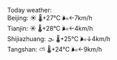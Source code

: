 Today weather:  
Beijing: ☀️   🌡️+27°C 🌬️←7km/h  
Tianjin: ☀️   🌡️+28°C 🌬️←4km/h  
Shijiazhuang: 🌫  🌡️+25°C 🌬️↓4km/h  
Tangshan: ⛅️  🌡️+24°C 🌬️←9km/h  
